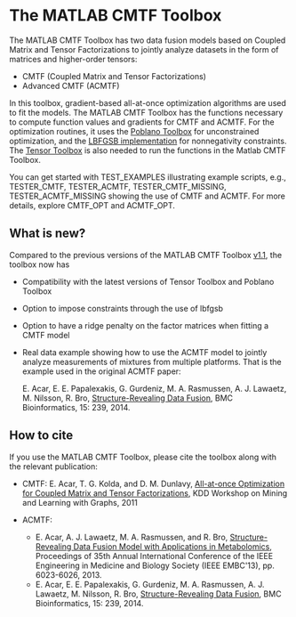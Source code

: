 # The MATLAB CMTF Toolbox 

The MATLAB CMTF Toolbox has two data fusion models based on Coupled Matrix and Tensor Factorizations to jointly analyze datasets in the form of matrices and higher-order tensors:
- CMTF (Coupled Matrix and Tensor Factorizations)
- Advanced CMTF (ACMTF)

In this toolbox, gradient-based all-at-once optimization algorithms are used to fit the models. The MATLAB CMTF Toolbox has the functions necessary to compute function values and gradients for CMTF 
and ACMTF. For the optimization routines, it uses the [Poblano Toolbox](https://github.com/sandialabs/poblano_toolbox) for unconstrained optimization, and the [LBFGSB implementation]( https://github.com/stephenbeckr/L-BFGS-B-C) 
for nonnegativity constraints. The [Tensor Toolbox](https://gitlab.com/tensors/tensor_toolbox) is also needed to run the functions in the Matlab CMTF Toolbox. 

You can get started with TEST_EXAMPLES illustrating example scripts, e.g., TESTER_CMTF, TESTER_ACMTF, TESTER_CMTF_MISSING, TESTER_ACMTF_MISSING showing the use 
of CMTF and ACMTF. For more details, explore CMTF_OPT and ACMTF_OPT. 

## What is new?
Compared to the previous versions of the MATLAB CMTF Toolbox [v1.1](http://www.models.life.ku.dk/joda/CMTF_Toolbox), the toolbox now has 
- Compatibility with the latest versions of Tensor Toolbox and Poblano Toolbox 
- Option to impose constraints through the use of lbfgsb
- Option to have a ridge penalty on the factor matrices when fitting a CMTF model 
- Real data example showing how to use the ACMTF model to jointly analyze measurements of mixtures from multiple platforms. That is the example used in the original ACMTF paper:

  E. Acar, E. E. Papalexakis, G. Gurdeniz,  M. A. Rasmussen,  A. J. Lawaetz, M. Nilsson,  R. Bro, [Structure-Revealing Data Fusion](https://bmcbioinformatics.biomedcentral.com/articles/10.1186/1471-2105-15-239), BMC Bioinformatics, 15: 239, 2014.


## How to cite
If you use the MATLAB CMTF Toolbox, please cite the toolbox along with the relevant publication:

- CMTF: E. Acar, T. G. Kolda, and D. M. Dunlavy, [All-at-once Optimization for Coupled Matrix and Tensor Factorizations](https://arxiv.org/abs/1105.3422), KDD Workshop on Mining and Learning with Graphs, 2011 

- ACMTF:
  - E. Acar, A. J. Lawaetz, M. A. Rasmussen, and R. Bro, [Structure-Revealing Data Fusion Model with Applications in Metabolomics](https://ieeexplore.ieee.org/document/6610925), Proceedings of 35th Annual International Conference of the IEEE Engineering in Medicine and Biology Society (IEEE EMBC'13), pp. 6023-6026, 2013. 
  - E. Acar, E. E. Papalexakis, G. Gurdeniz,  M. A. Rasmussen,  A. J. Lawaetz, M. Nilsson,  R. Bro, [Structure-Revealing Data Fusion](https://bmcbioinformatics.biomedcentral.com/articles/10.1186/1471-2105-15-239), BMC Bioinformatics, 15: 239, 2014.
